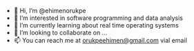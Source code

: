 - 👋 Hi, I’m @ehimenorukpe
- 👀 I’m interested in software programming and data analysis
- 🌱 I’m currently learning about real time operating systems
- 💞️ I’m looking to collaborate on ...
- 📫 You can reach me at orukpeehimen@gmail.com vial email

<!---
ehimenorukpe/ehimenorukpe is a ✨ special ✨ repository because its `README.md` (this file) appears on your GitHub profile.
You can click the Preview link to take a look at your changes.
--->
